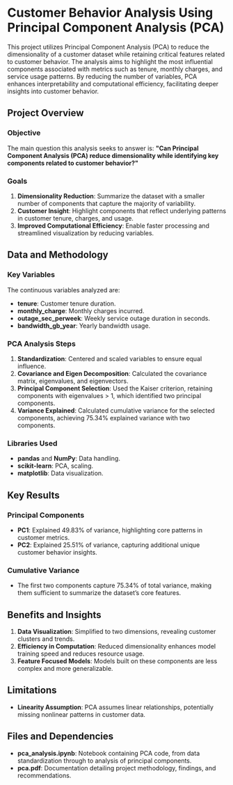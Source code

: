 # Customer Behavior Analysis Using Principal Component Analysis (PCA)

This project utilizes Principal Component Analysis (PCA) to reduce the dimensionality of a customer dataset while retaining critical features related to customer behavior. The analysis aims to highlight the most influential components associated with metrics such as tenure, monthly charges, and service usage patterns. By reducing the number of variables, PCA enhances interpretability and computational efficiency, facilitating deeper insights into customer behavior.

## Project Overview

### Objective
The main question this analysis seeks to answer is:
**"Can Principal Component Analysis (PCA) reduce dimensionality while identifying key components related to customer behavior?"**

### Goals
1. **Dimensionality Reduction**: Summarize the dataset with a smaller number of components that capture the majority of variability.
2. **Customer Insight**: Highlight components that reflect underlying patterns in customer tenure, charges, and usage.
3. **Improved Computational Efficiency**: Enable faster processing and streamlined visualization by reducing variables.

## Data and Methodology

### Key Variables
The continuous variables analyzed are:
- **tenure**: Customer tenure duration.
- **monthly_charge**: Monthly charges incurred.
- **outage_sec_perweek**: Weekly service outage duration in seconds.
- **bandwidth_gb_year**: Yearly bandwidth usage.

### PCA Analysis Steps
1. **Standardization**: Centered and scaled variables to ensure equal influence.
2. **Covariance and Eigen Decomposition**: Calculated the covariance matrix, eigenvalues, and eigenvectors.
3. **Principal Component Selection**: Used the Kaiser criterion, retaining components with eigenvalues > 1, which identified two principal components.
4. **Variance Explained**: Calculated cumulative variance for the selected components, achieving 75.34% explained variance with two components.

### Libraries Used
- **pandas** and **NumPy**: Data handling.
- **scikit-learn**: PCA, scaling.
- **matplotlib**: Data visualization.

## Key Results

### Principal Components
- **PC1**: Explained 49.83% of variance, highlighting core patterns in customer metrics.
- **PC2**: Explained 25.51% of variance, capturing additional unique customer behavior insights.

### Cumulative Variance
- The first two components capture 75.34% of total variance, making them sufficient to summarize the dataset’s core features.

## Benefits and Insights
1. **Data Visualization**: Simplified to two dimensions, revealing customer clusters and trends.
2. **Efficiency in Computation**: Reduced dimensionality enhances model training speed and reduces resource usage.
3. **Feature Focused Models**: Models built on these components are less complex and more generalizable.

## Limitations
- **Linearity Assumption**: PCA assumes linear relationships, potentially missing nonlinear patterns in customer data.

## Files and Dependencies

- **pca_analysis.ipynb**: Notebook containing PCA code, from data standardization through to analysis of principal components.
- **pca.pdf**: Documentation detailing project methodology, findings, and recommendations.
